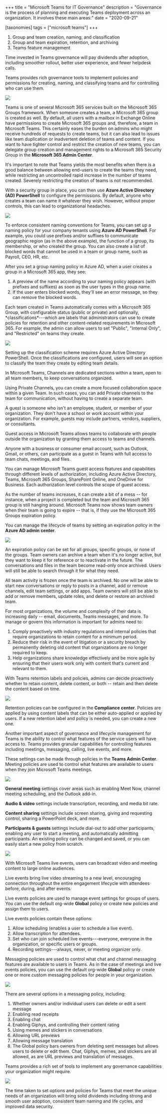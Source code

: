 +++
title = "Microsoft Teams for IT Governance"
description = "Governance is the process of planning and executing Teams deployment across an organization. It involves these main areas:"
date = "2020-09-21"

[taxonomies]
tags = ["microsoft teams"]
+++

1.  Group and team creation, naming, and classification
2.  Group and team expiration, retention, and archiving
3.  Teams feature management

Time invested in Teams governance will pay dividends after adoption,
including smoother rollout, better user experience, and fewer helpdesk
calls.

Teams provides rich governance tools to implement policies and
permissions for creating, naming, and classifying teams and for
controlling who can use them.

![](https://o365hq.com/images/825.png)

Teams is one of several Microsoft 365 services built on the Microsoft 365
Groups framework. When someone creates a team, a  Microsoft 365 group is
created as well. By default, all users with a mailbox in Exchange Online
have permissions to create Microsoft 365 groups and, therefore, a team in
Microsoft Teams. This certainly eases the burden on admins who might
receive hundreds of requests to create teams, but it can also lead to
issues like team duplication or inadvertent deletion of teams and
content. If you want to have tighter control and restrict the creation
of new teams, you can delegate group creation and management rights to
a Microsoft 365 Security Group in the **Microsoft 365 Admin Center**.

It's important to note that Teams yields the most benefits when there is
a good balance between allowing end-users to create the teams they need,
while restricting an uncontrolled rapid increase in the number of teams
created. Severely restricting the creation of teams is not recommended.

With a security group in place, you can then use **Azure Active
Directory (AD) PowerShell** to configure the permissions. By default,
anyone who creates a team can name it whatever they wish. However,
without proper controls, this can lead to organizational headaches.

![](https://o365hq.com/images/826.png)

To enforce consistent naming conventions for Teams, you can set up a
naming policy for your company tenants using **Azure AD PowerShell**.
For example, you could use prefixes and/or suffixes to communicate
geographic region (as in the above example), the function of a group,
its membership, or who created the group. You can also create a list of
blocked words that cannot be used in a team or group name, such as
Payroll, CEO, HR, etc.

After you set a group naming policy in Azure AD, when a user creates a
group in a Microsoft 365 app, they see:

1.  A preview of the name according to your naming policy appears (with
    prefixes and suffixes) as soon as the user types in the group name.
2.  If the user enters blocked words, they'll see an error message, so
    they can remove the blocked words.

Each team created in Teams automatically comes with a Microsoft 365 Group,
with configurable status (public or private) and optionally,
\*classifications\*---which are labels that administrators can use to
create policies for retention and other content-related requirements in
Microsoft 365. For example, the admin can allow users to set "Public",
"Internal Only", and "Restricted" on teams they create.

![](https://o365hq.com/images/824.png)

Setting up the classification scheme requires Azure Active Directory
PowerShell. Once the classifications are configured, users will see an
option to classify the team they create by editing team details.

In Microsoft Teams, Channels are dedicated sections within a team, open
to all team members, to keep conversations organized.

Using Private Channels, you can create a more focused collaboration
space within a given Team. In such cases, you can add Private channels
to the team for communication, without having to create a separate team.

A guest is someone who isn't an employee, student, or member of your
organization. They don't have a school or work account within your
organization. For example, guests may include partners, vendors,
suppliers, or consultants.

Guest access in Microsoft Teams allows teams to collaborate with people
outside the organization by granting them access to teams and channels.

Anyone with a business or consumer email account, such as Outlook,
Gmail, or others, can participate as a guest in Teams with full access
to team chats, meetings, and files.

You can manage Microsoft Teams guest access features and capabilities
through different levels of authorization, including Azure Active
Directory, Teams, Microsoft 365 Groups, SharePoint Online, and OneDrive for
Business. Each authorization level controls the scope of guest access.

As the number of teams increases, it can create a bit of a mess -- for
instance, when a project is completed but the team and Microsoft 365 group
is still hanging around. Microsoft Teams now shows team owners when
their team is going to expire -- that is, if they use the Microsoft 365
Groups expiration policy.

You can manage the lifecycle of teams by setting an expiration policy in
the **Azure AD admin center**.

![](https://o365hq.com/images/827.png)

An expiration policy can be set for all groups, specific groups, or none
of the groups. Team owners can archive a team when it's no longer
active, but they want to keep it for reference or to reactivate in the
future. The conversations and files in the team become read-only once
archived. Users will still be able to search through it for what they
need.

All team activity is frozen once the team is archived. No one will be
able to start new conversations or reply to posts in a channel, add or
remove channels, edit team settings, or add apps. Team owners will still
be able to add or remove members, update roles, and delete or restore an
archived team.

For most organizations, the volume and complexity of their data is
increasing daily -- email, documents, Teams messages, and more. To
manage or govern this information is important for admins need to:

1.  Comply proactively with industry regulations and internal policies
    that require organizations to retain content for a minimum period.
2.  Reduce their risk in the event of litigation or a security breach by
    permanently deleting old content that organizations are no longer
    required to keep.
3.  Help organizations share knowledge effectively and be more agile by
    ensuring that their users work only with content that's current and
    relevant to them.

With Teams retention labels and policies, admins can decide proactively
whether to retain content, delete content, or both -- retain and then
delete the content based on time.

![](https://o365hq.com/images/829.png)

Retention policies can be configured in the **Compliance center**.
Policies are applied by using content labels that can be either
auto-applied or applied by users. If a new retention label and policy is
needed, you can create a new one.

Another important aspect of governance and lifecycle management for
Teams is the ability to control what features of the service users will
have access to. Teams provides granular capabilities for controlling
features including meetings, messaging, calling, live events, and more.

These settings can be made through policies in the **Teams Admin
Center**. Meeting policies are used to control what features are
available to users when they join Microsoft Teams meetings.

![](https://o365hq.com/images/828.png)

**General meeting** settings cover areas such as enabling Meet Now,
channel meeting scheduling, and the Outlook add-in.

**Audio & video** settings include transcription, recording, and media
bit rate.

**Content sharing** settings include screen sharing, giving and
requesting control, sharing a PowerPoint deck, and more.

**Participants & guests** settings include dial-out to add other
participants, enabling any user to start a meeting, and automatically
admitting participants. An existing policy can be changed and saved, or
you can easily start a new policy from scratch.

![](https://o365hq.com/images/830.png)

With Microsoft Teams live events, users can broadcast video and meeting
content to large online audiences.

Live events bring live video streaming to a new level, encouraging
connection throughout the entire engagement lifecycle with attendees
before, during, and after events.

Live events policies are used to manage event settings for groups of
users. You can use the default org-wide **Global** policy or create new
policies and assign them to users.

Live events policies contain these options:

1.  Allow scheduling (enables a user to schedule a live event).
2.  Allow transcription for attendees.
3.  Set who can join scheduled live events---everyone, everyone in the
    organization, or specific users or groups.
4.  Recording settings---always, never, or meeting organizer only.

Messaging policies are used to control what chat and channel messaging
features are available to users in Teams. As in the case of meetings and
live events policies, you can use the default org-wide **Global** policy
or create one or more custom messaging policies for people in your
organization.

![](https://o365hq.com/images/831.png)

There are several options in a messaging policy, including:

1.  Whether owners and/or individual users can delete or edit a sent
    message
2.  Enabling read receipts
3.  Enabling chat
4.  Enabling Giphys, and controlling their content rating
5.  Using memes and stickers in conversations
6.  Allowing URL previews
7.  Allowing message translation
8.  The Global policy bars owners from deleting sent messages but allows
    users to delete or edit them. Chat, Giphys, memes, and stickers are
    all allowed, as are URL previews and translation of messages.

Teams provides a rich set of tools to implement any governance
capabilities your organization might require.

![](https://o365hq.com/images/832.png)

The time taken to set options and policies for Teams that meet the
unique needs of an organization will bring solid dividends including
strong and smooth user adoption, consistent team naming and life cycles,
and improved data security.